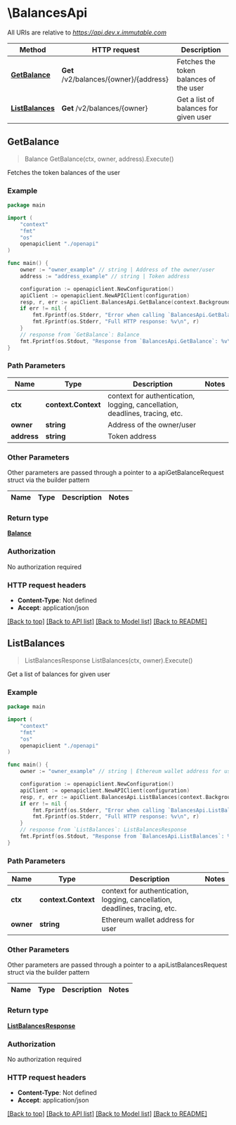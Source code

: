 # \BalancesApi

All URIs are relative to *https://api.dev.x.immutable.com*

Method | HTTP request | Description
------------- | ------------- | -------------
[**GetBalance**](BalancesApi.md#GetBalance) | **Get** /v2/balances/{owner}/{address} | Fetches the token balances of the user
[**ListBalances**](BalancesApi.md#ListBalances) | **Get** /v2/balances/{owner} | Get a list of balances for given user



## GetBalance

> Balance GetBalance(ctx, owner, address).Execute()

Fetches the token balances of the user



### Example

```go
package main

import (
    "context"
    "fmt"
    "os"
    openapiclient "./openapi"
)

func main() {
    owner := "owner_example" // string | Address of the owner/user
    address := "address_example" // string | Token address

    configuration := openapiclient.NewConfiguration()
    apiClient := openapiclient.NewAPIClient(configuration)
    resp, r, err := apiClient.BalancesApi.GetBalance(context.Background(), owner, address).Execute()
    if err != nil {
        fmt.Fprintf(os.Stderr, "Error when calling `BalancesApi.GetBalance``: %v\n", err)
        fmt.Fprintf(os.Stderr, "Full HTTP response: %v\n", r)
    }
    // response from `GetBalance`: Balance
    fmt.Fprintf(os.Stdout, "Response from `BalancesApi.GetBalance`: %v\n", resp)
}
```

### Path Parameters


Name | Type | Description  | Notes
------------- | ------------- | ------------- | -------------
**ctx** | **context.Context** | context for authentication, logging, cancellation, deadlines, tracing, etc.
**owner** | **string** | Address of the owner/user | 
**address** | **string** | Token address | 

### Other Parameters

Other parameters are passed through a pointer to a apiGetBalanceRequest struct via the builder pattern


Name | Type | Description  | Notes
------------- | ------------- | ------------- | -------------



### Return type

[**Balance**](Balance.md)

### Authorization

No authorization required

### HTTP request headers

- **Content-Type**: Not defined
- **Accept**: application/json

[[Back to top]](#) [[Back to API list]](../README.md#documentation-for-api-endpoints)
[[Back to Model list]](../README.md#documentation-for-models)
[[Back to README]](../README.md)


## ListBalances

> ListBalancesResponse ListBalances(ctx, owner).Execute()

Get a list of balances for given user



### Example

```go
package main

import (
    "context"
    "fmt"
    "os"
    openapiclient "./openapi"
)

func main() {
    owner := "owner_example" // string | Ethereum wallet address for user

    configuration := openapiclient.NewConfiguration()
    apiClient := openapiclient.NewAPIClient(configuration)
    resp, r, err := apiClient.BalancesApi.ListBalances(context.Background(), owner).Execute()
    if err != nil {
        fmt.Fprintf(os.Stderr, "Error when calling `BalancesApi.ListBalances``: %v\n", err)
        fmt.Fprintf(os.Stderr, "Full HTTP response: %v\n", r)
    }
    // response from `ListBalances`: ListBalancesResponse
    fmt.Fprintf(os.Stdout, "Response from `BalancesApi.ListBalances`: %v\n", resp)
}
```

### Path Parameters


Name | Type | Description  | Notes
------------- | ------------- | ------------- | -------------
**ctx** | **context.Context** | context for authentication, logging, cancellation, deadlines, tracing, etc.
**owner** | **string** | Ethereum wallet address for user | 

### Other Parameters

Other parameters are passed through a pointer to a apiListBalancesRequest struct via the builder pattern


Name | Type | Description  | Notes
------------- | ------------- | ------------- | -------------


### Return type

[**ListBalancesResponse**](ListBalancesResponse.md)

### Authorization

No authorization required

### HTTP request headers

- **Content-Type**: Not defined
- **Accept**: application/json

[[Back to top]](#) [[Back to API list]](../README.md#documentation-for-api-endpoints)
[[Back to Model list]](../README.md#documentation-for-models)
[[Back to README]](../README.md)

